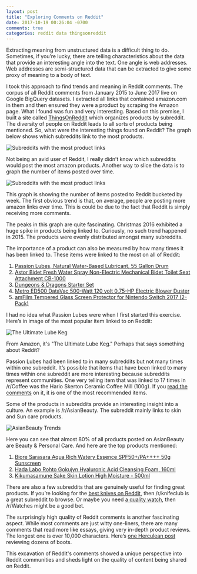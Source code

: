 ```yaml
---
layout: post
title: "Exploring Comments on Reddit"
date: 2017-10-19 00:26:04 -0700
comments: true
categories: reddit data thingsonreddit
---
```

Extracting meaning from unstructured data is a difficult thing to do. Sometimes, if you’re lucky, there are telling characteristics about the data that provide an interesting angle into the text. One angle is web addresses. Web addresses are semi-structured data that can be extracted to give some proxy of meaning to a body of text.

<!-- more -->

I took this approach to find trends and meaning in Reddit comments. The corpus of all Reddit comments from January 2015 to June 2017 live on Google BigQuery datasets. I extracted all links that contained amazon.com in them and then ensured they were a product by scraping the Amazon page. What I found was fun and very interesting. Based on this premise, I built a site called [ThingsOnReddit](https://thingsonreddit.com/) which organizes products by subreddit. The diversity of people on Reddit leads to all sorts of products being mentioned.
So, what were the interesting things found on Reddit? The graph below shows which subreddits link to the most products.

<div class="fullscreen">
<img alt="Subreddits with the most product links" src="https://cdn-images-1.medium.com/max/2000/1*o1YyGEfOxRMOFnB-bjg_4Q.png" />
</div>


Not being an avid user of Reddit, I really didn’t know which subreddits would post the most amazon products. Another way to slice the data is to graph the number of items posted over time.

<div class="fullscreen">
<img alt="Subreddits with the most product links" src="https://cdn-images-1.medium.com/max/2000/1*gxWyFK3RhOMP4tnjKT2TyQ.png" />
</div>

This graph is showing the number of items posted to Reddit bucketed by week. The first obvious trend is that, on average, people are posting more amazon links over time. This is could be due to the fact that Reddit is simply receiving more comments.

The peaks in this graph are quite fascinating. Christmas 2016 exhibited a huge spike in products being linked to. Curiously, no such trend happened in 2015. The products were evenly distributed amongst many subreddits.

The importance of a product can also be measured by how many times it has been linked to. These items were linked to the most on all of Reddit:

1. [Passion Lubes, Natural Water-Based Lubricant, 55 Gallon Drum](https://www.amazon.com/Passion-Lubes-Natural-Water-Based-Lubricant/dp/B005MR3IVO)
1. [Astor Bidet Fresh Water Spray Non-Electric Mechanical Bidet Toilet Seat Attachment CB-1000](https://www.amazon.com/Astor-Non-Electric-Mechanical-Attachment-CB-1000/dp/B003TPGPUW)
1. [Dungeons & Dragons Starter Set](https://www.amazon.com/Dungeons-Dragons-Starter-Wizards-Team/dp/0786965592/)
1. [Metro ED500 DataVac 500-Watt 120 volt 0.75-HP Electric Blower Duster](https://www.amazon.com/Metro-ED500-DataVac-500-Watt-Electric/dp/B001J4ZOAW)
1. [amFilm Tempered Glass Screen Protector for Nintendo Switch 2017 (2-Pack)](https://www.amazon.com/amFilm-Tempered-Screen-Protector-Nintendo/dp/B01N3ASPNV)

I had no idea what Passion Lubes were when I first started this exercise. Here’s in image of the most popular item linked to on Reddit:

![The Ultimate Lube Keg](https://cdn-images-1.medium.com/max/1600/1*uuaAq0UZGgJOIdDTvsGwCg.png)

From Amazon, it's "The Ultimate Lube Keg." Perhaps that says something about Reddit?

Passion Lubes had been linked to in many subreddits but not many times within one subreddit. It’s possible that items that have been linked to many times within one subreddit are more interesting because subreddits represent communities. One very telling item that was linked to 17 times in /r/Coffee was the Hario Skerton Ceramic Coffee Mill (100g). If you [read the comments](https://thingsonreddit.com/things/35297/comments/) on it, it is one of the most recommended items.

Some of the products in subreddits provide an interesting insight into a culture. An example is /r/AsianBeauty. The subreddit mainly links to skin and Sun care products.

![AsianBeauty Trends](https://i.imgur.com/xsqozy6.png)

Here you can see that almost 80% of all products posted on AsianBeauty are Beauty & Personal Care. And here are the top products mentioned:

1. [Biore Sarasara Aqua Rich Watery Essence SPF50+/PA++++ 50g Sunscreen](https://www.amazon.com/Biore-JAPAN-Sarasara-SPF50-Sunscreen/dp/B00SM99KWU/)
1. [Hada Labo Rohto Gokujyn Hyaluronic Acid Cleansing Foam, 160ml](https://www.amazon.com/dp/B0036MDUEM/)
1. [Kikumasamune Sake Skin Lotion High Moisture - 500ml](https://www.amazon.com/Kikumasamune-Sake-Skin-Lotion-Moisture/dp/B00ECQCVK0)

There are also a few subreddits that are genuinely useful for finding great products. If you’re looking for the [best knives on Reddit](https://thingsonreddit.com/things/r/knifeclub?order_by=n_references_in_subreddit), then /r/knifeclub is a great subreddit to browse. Or maybe you need [a quality watch](https://thingsonreddit.com/things/r/Watches?order_by=n_references_in_subreddit), then /r/Watches might be a good bet.

The surprisingly high quality of Reddit comments is another fascinating aspect. While most comments are just witty one-liners, there are many comments that read more like essays, giving very in-depth product reviews. The longest one is over 10,000 characters. Here’s [one Herculean post](https://thingsonreddit.com/comments/a4b8dba8e9d2a0e125bd5c420755eaf84d12d826e7575f8e4bd0fa005052f24b) reviewing dozens of boots.

This excavation of Reddit's comments showed a unique perspective into Reddit communities and sheds light on the quality of content being shared on Reddit.